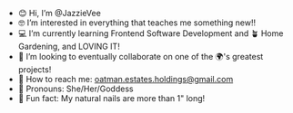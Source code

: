 - 😊 Hi, I’m @JazzieVee
- 🤓 I’m interested in everything that teaches me something new!! 
- 💻 I’m currently learning Frontend Software Development and 🪴 Home Gardening, and LOVING IT!
- 💞️ I’m looking to eventually collaborate on one of the 🌍's greatest projects!
- 📨 How to reach me: oatman.estates.holdings@gmail.com
- 💋 Pronouns: She/Her/Goddess
- 👀 Fun fact: My natural nails are more than 1" long! 

<!---
JazzieVee/JazzieVee is a ✨ special ✨ repository because its `README.md` (this file) appears on your GitHub profile.
You can click the Preview link to take a look at your changes.
--->
